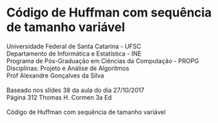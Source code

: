 # Código de Huffman com sequência de tamanho variável
Universidade Federal de Santa Catarina - UFSC<br>
Departamento de Informática e Estatística - INE<br>
Programa de Pós-Graduação em Ciências da Computação - PROPG<br>
Disciplinas: Projeto e Análise de Algoritmos<br>
Prof Alexandre Gonçalves da Silva<br>
<br>
Baseado nos slides 38 da aula do dia 27/10/2017<br> 
Página 312 Thomas H. Cormen 3a Ed<br>
<br>
Código de Huffman com sequência de tamanho variável<br>
